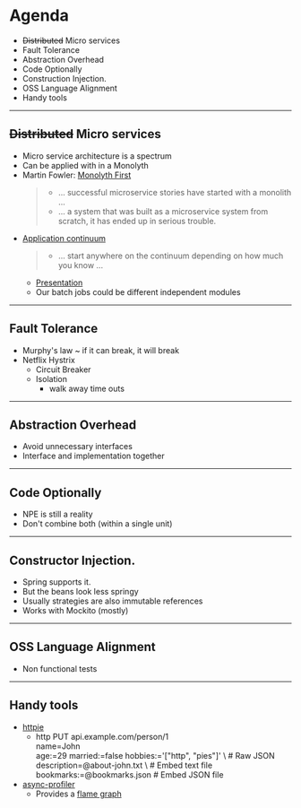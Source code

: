 # Agenda

* <s>Distributed</s> Micro services
* Fault Tolerance
* Abstraction Overhead
* Code Optionally
* Construction Injection.
* OSS Language Alignment
* Handy tools
  
---

## <s>Distributed</s> Micro services

* Micro service architecture is a spectrum
* Can be applied with in a Monolyth
* Martin Fowler: [Monolyth First](https://martinfowler.com/bliki/MonolithFirst.html)
  > * ... successful microservice stories have started with a monolith ...
  > * ... a system that was built as a microservice system from scratch, it has ended up in serious trouble.
* [Application continuum](http://www.appcontinuum.io/)
  > * ... start anywhere on the continuum depending on how much you know ...
  * [Presentation](http://deck.appcontinuum.io/assets/player/KeynoteDHTMLPlayer.html)
  * Our batch jobs could be different independent modules

---

## Fault Tolerance

* Murphy's law ~ if it can break, it will break
* Netflix Hystrix
  * Circuit Breaker
  * Isolation
    * walk away time outs

---

## Abstraction Overhead

* Avoid unnecessary interfaces
* Interface and implementation together

---

## Code Optionally

* NPE is still a reality
* Don't combine both (within a single unit)

---

## Constructor Injection.

* Spring supports it.
* But the beans look less springy
* Usually strategies are also immutable references
* Works with Mockito (mostly)

---

## OSS Language Alignment

* Non functional tests

---

## Handy tools

* [httpie](https://github.com/jakubroztocil/httpie)
  * http PUT api.example.com/person/1 \
    name=John \
    age:=29 married:=false hobbies:='["http", "pies"]' \  # Raw JSON
    description=@about-john.txt \   # Embed text file
    bookmarks:=@bookmarks.json      # Embed JSON file
* [async-profiler](https://github.com/jvm-profiling-tools/async-profiler)
  * Provides a [flame graph](https://github.com/jvm-profiling-tools/async-profiler/blob/master/demo/SwingSet2.svg)

